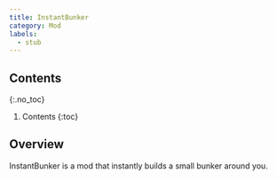 ```yaml
---
title: InstantBunker
category: Mod
labels:
  - stub
---
```

## Contents
{:.no_toc}
1. Contents
{:toc}

## Overview
InstantBunker is a mod that instantly builds a small bunker around you.
